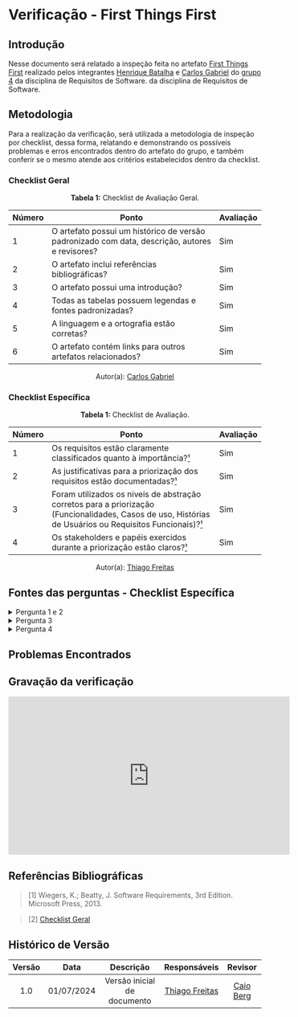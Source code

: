 # Verificação - First Things First

## Introdução

Nesse documento será relatado a inspeção feita no artefato [First Things First](https://github.com/Requisitos-de-Software/2024.1-Gov.br/blob/main/docs/priorizacao/FirstThingsFirst.md) realizado pelos integrantes [Henrique Batalha](https://github.com/HeBatalha) e [Carlos Gabriel](https://github.com/TheCarlosRamos) do [grupo 4](https://github.com/Requisitos-de-Software/2024.1-Gov.br) da disciplina de Requisitos de Software. da disciplina de Requisitos de Software.

## Metodologia

Para a realização da verificação, será utilizada a metodologia de inspeção por checklist, dessa forma, relatando e demonstrando os possíveis problemas e erros encontrados dentro do artefato do grupo, e também conferir se o mesmo atende aos critérios estabelecidos dentro da checklist.

### Checklist Geral

<font><p style="text-align: center">**Tabela 1:** Checklist de Avaliação Geral.</p></font>

| Número  | Ponto                                                                                                            | Avaliação        |
|-----|----------------------------------------------------------------------------------------------------------------------|------------------|
| 1   | O artefato possui um histórico de versão padronizado com data, descrição, autores e revisores?                       |        Sim          |
| 2   | O artefato inclui referências bibliográficas?                                                                        |        Sim          |
| 3   | O artefato possui uma introdução?                                                                                    |        Sim          |
| 4   | Todas as tabelas possuem legendas e fontes padronizadas?                                                             |        Sim          |
| 5  | A linguagem e a ortografia estão corretas?                                                                            |        Sim          |
| 6  | O artefato contém links para outros artefatos relacionados?                                                           |        Sim          |

<div align="center">Autor(a): <a href="https://github.com/TheCarlosRamos">Carlos Gabriel</a></div>

### Checklist Específica


<font><p style="text-align: center">**Tabela 1:** Checklist de Avaliação.</p></font>

| Número | Ponto                                                                                                  | Avaliação         |
|--------|--------------------------------------------------------------------------------------------------------|------------------|
| 1      | 	Os requisitos estão claramente classificados quanto à importância?[¹](#ref1) |         Sim         |
| 2      | As justificativas para a priorização dos requisitos estão documentadas?[¹](#ref1)                 |      Sim            |
| 3      | Foram utilizados os niveis de abstração corretos para a priorização (Funcionalidades, Casos de uso, Histórias de Usuários ou Requisitos Funcionais)?[¹](#ref1)              |       Sim           |
| 4      | Os stakeholders e papéis exercidos durante a priorização estão claros?[¹](#ref1) |       Sim         |

<div align="center">Autor(a): <a href="https://github.com/thiagorfreitas">Thiago Freitas</a></div> 

## Fontes das perguntas - Checklist Específica

</details>
<details><summary>Pergunta 1 e 2</summary>
<img src="assets/verificacao/ftf_ref_pergunta1.png" alt="ref" width="700"/>
</details>

</details>
<details><summary>Pergunta 3</summary>
<img src="assets/verificacao/ftf_ref_pergunta2.png" alt="ref" width="700"/>
</details>

</details>
<details><summary>Pergunta 4</summary>
<img src="assets/verificacao/ftf_ref_pergunta3.png" alt="ref" width="700"/>
</details>


## Problemas Encontrados


## Gravação da verificação

<iframe width="560" height="315" src="https://www.youtube.com/embed/zoRPcPH9Hvg?si=pNS3eNO3CK748mDd" title="YouTube video player" frameborder="0" allow="accelerometer; autoplay; clipboard-write; encrypted-media; gyroscope; picture-in-picture; web-share" referrerpolicy="strict-origin-when-cross-origin" allowfullscreen></iframe>

## Referências Bibliográficas


<a id="ref1"></a>

<a id="ref2"></a>


> [1] Wiegers, K.; Beatty, J. Software Requirements, 3rd Edition. Microsoft Press, 2013.

> [2] [Checklist Geral](verificacao/grupo_4/verificacao_grupo4.md#metodologia)




## Histórico de Versão
| Versão | Data       | Descrição                                   | Responsáveis                                                                               | Revisor                                      |
| :----: | :--------: | :-----------------------------------------: | :----------------------------------------------------------------------------------------: | :------------------------------------------: |
|  1.0	|01/07/2024|	Versão inicial de documento	|[Thiago Freitas](https://github.com/thiagorfreitas) |[Caio Berg](https://github.com/Caio-bergbjj) |
